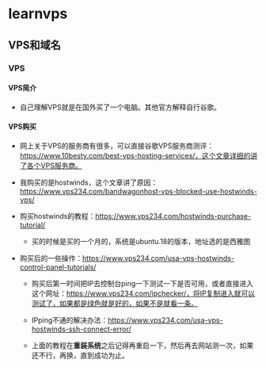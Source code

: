 # learnvps
## VPS和域名

### VPS

#### VPS简介

- 自己理解VPS就是在国外买了一个电脑。其他官方解释自行谷歌。

#### VPS购买

- 网上关于VPS的服务商有很多，可以直接谷歌VPS服务商测评：https://www.10besty.com/best-vps-hosting-services/，这个文章详细的讲了各个VPS服务商。

- 我购买的是hostwinds，这个文章讲了原因：https://www.vps234.com/bandwagonhost-vps-blocked-use-hostwinds-vps/

- 购买hostwinds的教程：https://www.vps234.com/hostwinds-purchase-tutorial/

  - 买的时候是买的一个月的，系统是ubuntu.18的版本，地址选的是西雅图

- 购买后的一些操作：https://www.vps234.com/usa-vps-hostwinds-control-panel-tutorials/

  - 购买后第一时间把IP去控制台ping一下测试一下是否可用，或者直接进入这个网址：https://www.vps234.com/ipchecker/，将IP复制进入就可以测试了，如果都是绿色就是好的，如果不是就看一条。

  - IPping不通的解决办法：https://www.vps234.com/usa-vps-hostwinds-ssh-connect-error/

  - 上面的教程在**重装系统**之后记得再重启一下，然后再去网站测一次，如果还不行，再换，直到成功为止。

    ​	
